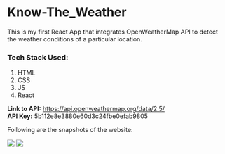 # Know-The_Weather

This is my first React App that integrates OpenWeatherMap API to detect the weather conditions of a particular location.
<h3> Tech Stack Used:</h3>

1.  HTML
2.  CSS
3.  JS
4.  React

<b>Link to API:</b> https://api.openweathermap.org/data/2.5/
<br>
<b>API Key:</b> 5b112e8e3880e60d3c24fbe0efab9805

Following are the snapshots of the website:

<img src="https://github.com/Astha369/Know-The_Weather/blob/main/src/images/1.jpeg">
<img src="https://github.com/Astha369/Know-The_Weather/blob/main/src/images/2.jpeg">
